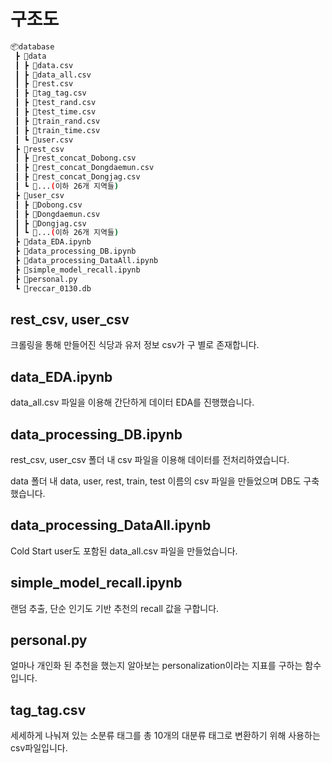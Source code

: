 # 구조도 

```bash
📦database
 ┣ 📂data
 ┃ ┣ 📜data.csv
 ┃ ┣ 📜data_all.csv
 ┃ ┣ 📜rest.csv
 ┃ ┣ 📜tag_tag.csv
 ┃ ┣ 📜test_rand.csv
 ┃ ┣ 📜test_time.csv
 ┃ ┣ 📜train_rand.csv
 ┃ ┣ 📜train_time.csv
 ┃ ┗ 📜user.csv
 ┣ 📂rest_csv
 ┃ ┣ 📜rest_concat_Dobong.csv
 ┃ ┣ 📜rest_concat_Dongdaemun.csv
 ┃ ┣ 📜rest_concat_Dongjag.csv
 ┃ ┗ 📜...(이하 26개 지역들)
 ┣ 📂user_csv
 ┃ ┣ 📜Dobong.csv
 ┃ ┣ 📜Dongdaemun.csv
 ┃ ┣ 📜Dongjag.csv
 ┃ ┗ 📜...(이하 26개 지역들)
 ┣ 📜data_EDA.ipynb
 ┣ 📜data_processing_DB.ipynb
 ┣ 📜data_processing_DataAll.ipynb
 ┣ 📜simple_model_recall.ipynb
 ┣ 📜personal.py
 ┗ 📜reccar_0130.db
```

## rest_csv, user_csv
크롤링을 통해 만들어진 식당과 유저 정보 csv가 구 별로 존재합니다.

## data_EDA.ipynb
data_all.csv 파일을 이용해 간단하게 데이터 EDA를 진행했습니다.

## data_processing_DB.ipynb
rest_csv, user_csv 폴더 내 csv 파일을 이용해 데이터를 전처리하였습니다.

data 폴더 내 data, user, rest, train, test 이름의 csv 파일을 만들었으며 DB도 구축했습니다.

## data_processing_DataAll.ipynb
Cold Start user도 포함된 data_all.csv 파일을 만들었습니다.

## simple_model_recall.ipynb
랜덤 추출, 단순 인기도 기반 추천의 recall 값을 구합니다.

## personal.py
얼마나 개인화 된 추천을 했는지 알아보는 personalization이라는 지표를 구하는 함수 입니다.

## tag_tag.csv
세세하게 나눠져 있는 소분류 태그를 총 10개의 대분류 태그로 변환하기 위해 사용하는 csv파일입니다.
